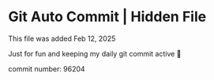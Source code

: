 # Git Auto Commit | Hidden File

This file was added Feb 12, 2025

Just for fun and keeping my daily git commit active 🤪

commit number: 96204
